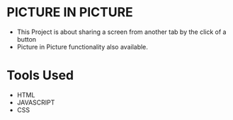 # PICTURE IN PICTURE
- This Project is about sharing a screen from another tab by the click of a button
- Picture in Picture functionality also available.

# Tools Used
- HTML
- JAVASCRIPT
- CSS
